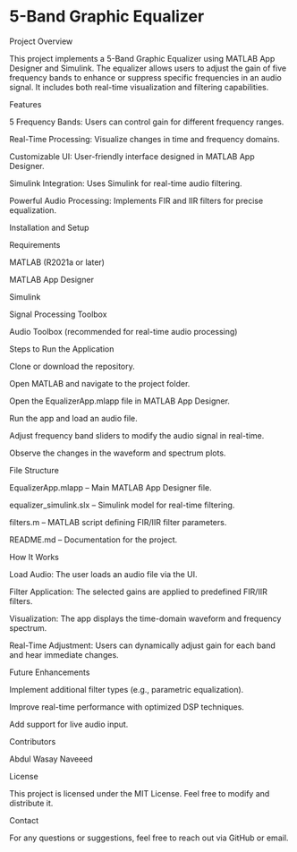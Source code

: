 # 5-Band Graphic Equalizer

Project Overview

This project implements a 5-Band Graphic Equalizer using MATLAB App Designer and Simulink. The equalizer allows users to adjust the gain of five frequency bands to enhance or suppress specific frequencies in an audio signal. It includes both real-time visualization and filtering capabilities.

Features

5 Frequency Bands: Users can control gain for different frequency ranges.

Real-Time Processing: Visualize changes in time and frequency domains.

Customizable UI: User-friendly interface designed in MATLAB App Designer.

Simulink Integration: Uses Simulink for real-time audio filtering.

Powerful Audio Processing: Implements FIR and IIR filters for precise equalization.

Installation and Setup

Requirements

MATLAB (R2021a or later)

MATLAB App Designer

Simulink

Signal Processing Toolbox

Audio Toolbox (recommended for real-time audio processing)

Steps to Run the Application

Clone or download the repository.

Open MATLAB and navigate to the project folder.

Open the EqualizerApp.mlapp file in MATLAB App Designer.

Run the app and load an audio file.

Adjust frequency band sliders to modify the audio signal in real-time.

Observe the changes in the waveform and spectrum plots.

File Structure

EqualizerApp.mlapp – Main MATLAB App Designer file.

equalizer_simulink.slx – Simulink model for real-time filtering.

filters.m – MATLAB script defining FIR/IIR filter parameters.

README.md – Documentation for the project.

How It Works

Load Audio: The user loads an audio file via the UI.

Filter Application: The selected gains are applied to predefined FIR/IIR filters.

Visualization: The app displays the time-domain waveform and frequency spectrum.

Real-Time Adjustment: Users can dynamically adjust gain for each band and hear immediate changes.

Future Enhancements

Implement additional filter types (e.g., parametric equalization).

Improve real-time performance with optimized DSP techniques.

Add support for live audio input.

Contributors

Abdul Wasay Naveeed

License

This project is licensed under the MIT License. Feel free to modify and distribute it.

Contact

For any questions or suggestions, feel free to reach out via GitHub or email.
